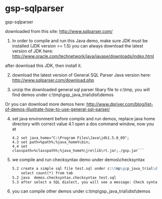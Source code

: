 gsp-sqlparser
=============

gsp-sqlparser


downloaded from this site:
http://www.sqlparser.com/




1. In order to compile and run this Java demo, make sure JDK must be installed (JDK version >= 1.5)
you can always download the latest version of JDK here:
http://www.oracle.com/technetwork/java/javase/downloads/index.html

after download this JDK, then install it.

2. download the latest version of General SQL Parser Java version here:
http://www.sqlparser.com/download.php

3. unzip the downloaded general sql parser libary file to c:\tmp, 
you will find demos under c:\tmp\gsp_java_trial\dist\demos

Or you can download more demos here: http://www.dpriver.com/blog/list-of-demos-illustrate-how-to-use-general-sql-parser/


4. set java environment before compile and run demos, replace java home directory with correct value
  4.1 open a dos command window, now you at 
  	```c:\tmp\gsp_java_trial\dist>
	4.2 set java_home="C:\Program Files\Java\jdk1.5.0_09";
	4.3 set path=%path%;%java_home%\bin;
	4.4 set classpath=%classpath%;%java_home%\jre\lib\rt.jar;./gsp.jar```

5. we compile and run checksyntax demo under demos\checksyntax
	```5.1 javac demos\checksyntax\checksyntax.java
	5.2 create a simple sql file test.sql under c:\tmp\gsp_java_trial\dist with following sample sql:
		select count(*) from tab
	5.2 java  demos.checksyntax.checksyntax test.sql
	5.3 after select a SQL dialect, you will see a message: Check syntax ok!```
	
6. you can compile other demos under c:\tmp\gsp_java_trial\dist\demos

